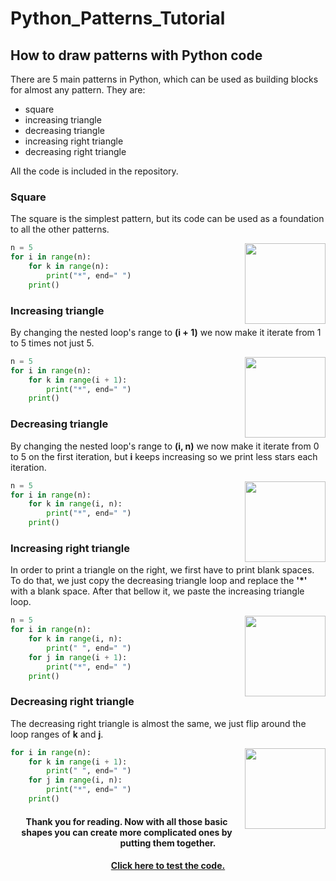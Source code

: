 # Python_Patterns_Tutorial
<h2>How to draw patterns with Python code</h2>
<p>There are 5 main patterns in Python, which can be used as building blocks for almost any pattern. They are:</p>
<ul>
  <li>square</li>
  <li>increasing triangle</li>
  <li>decreasing triangle</li>
  <li>increasing right triangle</li>
  <li>decreasing right triangle</li>
</ul>
<p>All the code is included in the repository.</p>
<h3>Square</h3>
<p>The square is the simplest pattern, but its code can be used as a foundation to all the other patterns.</p>
<img align="right" width="129" height="129" src="https://i.imgur.com/LJ4Zkgx.png">

```python
n = 5
for i in range(n):
    for k in range(n):
        print("*", end=" ")
    print()
```

<h3>Increasing triangle</h3>
<p>By changing the nested loop's range to <strong>(i + 1)</strong> we now make it iterate from 1 to 5 times not just 5.</p>
<img align="right" width="129" height="129" src="https://i.imgur.com/CPdplBd.png">

```python
n = 5
for i in range(n):
    for k in range(i + 1):
        print("*", end=" ")
    print()
```
<h3>Decreasing triangle</h3>
<p>By changing the nested loop's range to <strong>(i, n)</strong> we now make it iterate from 0 to 5 on the first iteration, but <strong>i</strong> keeps increasing so we print less stars each iteration.</p>
<img align="right" width="129" height"129" src="https://i.imgur.com/nJDU0DO.png">

```python
n = 5
for i in range(n):
    for k in range(i, n):
        print("*", end=" ")
    print()
```
<h3>Increasing right triangle</h3>
<p>In order to print a triangle on the right, we first have to print blank spaces. To do that, we just copy the decreasing triangle loop and replace the <strong>'*'</strong> with a blank space. After that bellow it, we paste the increasing triangle loop.</p>
<img align="right" width="129" height"129" src="https://i.imgur.com/as0xFIx.png">

```python
n = 5
for i in range(n):
    for k in range(i, n):
        print(" ", end=" ")
    for j in range(i + 1):
        print("*", end=" ")
    print()
```
<h3>Decreasing right triangle</h3>
<p>The decreasing right triangle is almost the same, we just flip around the loop ranges of <strong>k</strong> and <strong>j</strong>.</p>
<img align="right" width="129" height"129" src="https://i.imgur.com/ocdg3Dc.png">

```python
for i in range(n):
    for k in range(i + 1):
        print(" ", end=" ")
    for j in range(i, n):
        print("*", end=" ")
    print()
```

<h4 align="center">Thank you for reading. Now with all those basic shapes you can create more complicated ones by putting them together.</h4>
<h4 align="center"><a href="https://replit.com/@MarkDelchev/patterns#main.py">Click here to test the code.</a></h4>
